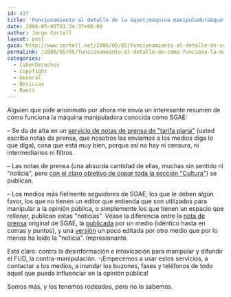 ```yaml
---
id: 437
title: 'Funcionamiento al detalle de la &quot;máquina manipuladora&quot; SGAE'
date: 2006-05-05T01:34:37+00:00
author: Jorge Cortell
layout: post
guid: http://www.cortell.net/2006/05/05/funcionamiento-al-detalle-de-como-funciona-la-maquina-manipuladora-sgae/
permalink: /2006/05/05/funcionamiento-al-detalle-de-como-funciona-la-maquina-manipuladora-sgae/
categories:
  - CiberDerechos
  - Copyfight
  - General
  - Noticias
  - Rants
---
```

Alguien que pide anonimato por ahora me enví­a un interesante resumen de cómo funciona la máquina manipuladora conocida como SGAE:

– Se da de alta en un [servicio de notas de prensa de "tarifa plana"](http://www.noticias.info/servicios/c_packnoticias.shtm) (usted escriba notas de prensa, que nosotros las enviamos a los medios diga lo que diga), cosa que está muy bien, porque así­ no hay ni censura, ni intermediarios ni filtros.

– Las notas de prensa (una absurda cantidad de ellas, muchas sin sentido ni "noticia", pero [con el claro objetivo de copar toda la sección "Cultura"](http://www.noticias.info/asp/aspSubSectores.asp?subseccion=301)) se publican.

– Los medios más fielmente seguidores de SGAE, los que le deben algún favor, los que no tienen un editor que entienda que son utilizados para manipular a la opinión pública, o simplemente los que tienen un espacio que rellenar, publican estas "noticias". Véase la diferencia entre la [nota de prensa](http://www.noticias.info/asp/aspComunicados.asp?nid=173830&src=0) original de SGAE, la [publicada](http://www.diarioadn.com/cultura/detail.php?id=4767) por un medio (idéntico hasta en comas y puntos), y una [versión](http://www.entrebits.com/noticias/Software/articulos/n_132361_1.html) un poco editada por otro medio que por lo menos ha leí­do la "noticia". Impresionante.

Está claro: contra la desinformación e intoxicación para manipular y difundir el FUD, la contra-manipulación. -¡Empecemos a usar estos servicios, a contactar a los medios, a inundar los buzones, faxes y teléfonos de todo aquel que pueda influenciar en la opinión pública!

Somos más, y los tenemos rodeados, pero no lo sabemos.